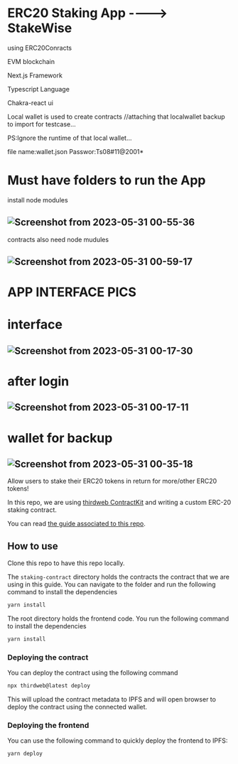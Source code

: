 # ERC20 Staking App ----> StakeWise
using ERC20Conracts 

EVM blockchain

Next.js Framework

Typescript Language

Chakra-react ui

Local wallet is used to create contracts //attaching that localwallet backup to import for testcase...

PS:Ignore the runtime of that local wallet...

file name:wallet.json Passwor:Ts08#11@2001*

# Must have folders to run the App

install node modules

![Screenshot from 2023-05-31 00-55-36](https://github.com/raaammm08/StakeWise_ERC20_Webapp/assets/69867867/ad198e4a-c8e8-49d9-85d4-f9a44229cbd2)
-------------------------------------------------

contracts also need node mudules

![Screenshot from 2023-05-31 00-59-17](https://github.com/raaammm08/StakeWise_ERC20_Webapp/assets/69867867/101d5132-5ae1-41aa-94e6-0d417fb7b899)
-------------------------------------------------
# APP INTERFACE PICS

# interface

![Screenshot from 2023-05-31 00-17-30](https://github.com/raaammm08/StakeWise_ERC20_Webapp/assets/69867867/55fc1a7e-68ab-47b1-98ad-1f1e3c6db64f)
----------------------------------------------------------------------
# after login

![Screenshot from 2023-05-31 00-17-11](https://github.com/raaammm08/StakeWise_ERC20_Webapp/assets/69867867/48f173d4-01a0-4c80-ac5b-595eefce629f)
----------------------------------------------------------------------
# wallet for backup 

![Screenshot from 2023-05-31 00-35-18](https://github.com/raaammm08/StakeWise_ERC20_Webapp/assets/69867867/5248db5a-209c-41d8-8da4-8df8fdbfb4f5)
----------------------------------------------------------------------

Allow users to stake their ERC20 tokens in return for more/other ERC20 tokens!

In this repo, we are using [thirdweb ContractKit](https://thirdweb.com/contractkit) and writing a custom ERC-20 staking contract.

You can read [the guide associated to this repo](https://blog.thirdweb.com/build-an-erc20-staking-smart-contract-web-application/).

## How to use

Clone this repo to have this repo locally.

The `staking-contract` directory holds the contracts the contract that we are using in this guide. You can navigate to the folder and run the following command to install the dependencies

```bash
yarn install
```

The root directory holds the frontend code. You run the following command to install the dependencies

```bash
yarn install
```

### Deploying the contract

You can deploy the contract using the following command

```bash
npx thirdweb@latest deploy
```

This will upload the contract metadata to IPFS and will open browser to deploy the contract using the connected wallet.

### Deploying the frontend

You can use the following command to quickly deploy the frontend to IPFS:

```bash
yarn deploy
```
